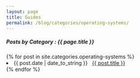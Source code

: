 ```yaml
---
layout: page
title: Guides
permalink: /blog/categories/operating-systems/
---
```


<h5> Posts by Category : {{ page.title }} </h5>

<div class="card">
{% for post in site.categories.operating-systems %}
 <li class="category-posts"><span>{{ post.date | date_to_string }}</span> &nbsp; <a href="{{ post.url }}">{{ post.title }}</a></li>
{% endfor %}
</div>